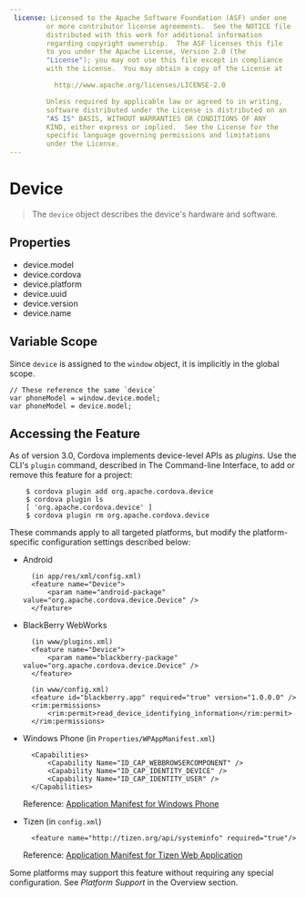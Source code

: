 ```yaml
---
 license: Licensed to the Apache Software Foundation (ASF) under one
         or more contributor license agreements.  See the NOTICE file
         distributed with this work for additional information
         regarding copyright ownership.  The ASF licenses this file
         to you under the Apache License, Version 2.0 (the
         "License"); you may not use this file except in compliance
         with the License.  You may obtain a copy of the License at

           http://www.apache.org/licenses/LICENSE-2.0

         Unless required by applicable law or agreed to in writing,
         software distributed under the License is distributed on an
         "AS IS" BASIS, WITHOUT WARRANTIES OR CONDITIONS OF ANY
         KIND, either express or implied.  See the License for the
         specific language governing permissions and limitations
         under the License.
---
```


# Device

> The `device` object describes the device's hardware and software.

## Properties

- device.model
- device.cordova
- device.platform
- device.uuid
- device.version
- device.name

## Variable Scope

Since `device` is assigned to the `window` object, it is implicitly in the global scope.

    // These reference the same `device`
    var phoneModel = window.device.model;
    var phoneModel = device.model;

## Accessing the Feature

As of version 3.0, Cordova implements device-level APIs as _plugins_.
Use the CLI's `plugin` command, described in The Command-line
Interface, to add or remove this feature for a project:

        $ cordova plugin add org.apache.cordova.device
        $ cordova plugin ls
        [ 'org.apache.cordova.device' ]
        $ cordova plugin rm org.apache.cordova.device

These commands apply to all targeted platforms, but modify the
platform-specific configuration settings described below:

* Android

        (in app/res/xml/config.xml)
        <feature name="Device">
            <param name="android-package" value="org.apache.cordova.device.Device" />
        </feature>

* BlackBerry WebWorks

        (in www/plugins.xml)
        <feature name="Device">
            <param name="blackberry-package" value="org.apache.cordova.device.Device" />
        </feature>

        (in www/config.xml)
        <feature id="blackberry.app" required="true" version="1.0.0.0" />
        <rim:permissions>
            <rim:permit>read_device_identifying_information</rim:permit>
        </rim:permissions>

* Windows Phone (in `Properties/WPAppManifest.xml`)

        <Capabilities>
            <Capability Name="ID_CAP_WEBBROWSERCOMPONENT" />
            <Capability Name="ID_CAP_IDENTITY_DEVICE" />
            <Capability Name="ID_CAP_IDENTITY_USER" />
        </Capabilities>

  Reference: [Application Manifest for Windows Phone](http://msdn.microsoft.com/en-us/library/ff769509%28v=vs.92%29.aspx)

* Tizen (in `config.xml`)

        <feature name="http://tizen.org/api/systeminfo" required="true"/>

  Reference: [Application Manifest for Tizen Web Application](https://developer.tizen.org/help/topic/org.tizen.help.gs/Creating%20a%20Project.html?path=0_1_1_3#8814682_CreatingaProject-EditingconfigxmlFeatures)

Some platforms may support this feature without requiring any special
configuration.  See _Platform Support_ in the Overview section.
